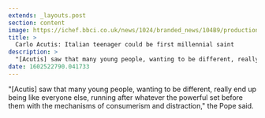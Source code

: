 ```yaml
--- 
extends: _layouts.post 
section: content 
image: https://ichef.bbci.co.uk/news/1024/branded_news/104B9/production/_114854766_pa-55981369-002.png 
title: > 
  Carlo Acutis: Italian teenager could be first millennial saint 
description: > 
  "[Acutis] saw that many young people, wanting to be different, really end up being like everyone else, running after whatever the powerful set before them with the mechanisms of consumerism and distraction," the Pope said. 
date: 1602522790.041733 
--- 
```

"[Acutis] saw that many young people, wanting to be different, really end up being like everyone else, running after whatever the powerful set before them with the mechanisms of consumerism and distraction," the Pope said.
